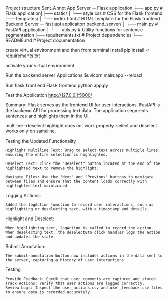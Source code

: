
Project structure 
Sent_Annot
App Server -- Flask application
├── app.py  # Flask application|
├── static/
│   └── style.css  # CSS for the Flask frontend
├── templates/
│   └── index.html  # HTML template for the Flask frontend
Backend Server -- fast api applicaiton
backend_server/
│   ├── main.py  # FastAPI application
│   └── utils.py  # Utility functions for sentence segmentation
├── requirements.txt  # Project dependencies
└── README.md  # Project documentation



create virtual environment and then from terminal install 
pip install -r requirements.txt

activate your virtual environment

Run the backend server Applications
$uvicorn main:app --reload


Run flask front end
Flask frontend
python app.py

Test the Application
http://127.0.0.1:5000/





Summary: 
Flask serves as the frontend UI for user interactions.
FastAPI is the backend API for processing text data.
The application segments sentences and highlights them in the UI.

multiline -deselect highlight does not work properly.
select and deselect works only on sameline.

Testing the Updated Functionality

    Highlight Multiline Text: Drag to select text across multiple lines, ensuring the entire selection is highlighted.

    Deselect Text: Click the "Deselect" button located at the end of the highlighted text to remove the highlight.

    Navigate Files: Use the "Next" and "Previous" buttons to navigate between files and ensure that the content loads correctly with highlighted text maintained.



Logging Actions:

    Added the logAction function to record user interactions, such as highlighting or deselecting text, with a timestamp and details.

Highlight and Deselect:

    When highlighting text, logAction is called to record the action.
    When deselecting text, the deselectBtn click handler logs the action and updates the state.

Submit Annotation:

    The submit-annotation button now includes actions in the data sent to the server, capturing a history of user interactions.



Testing

    Provide Feedback: Check that user comments are captured and stored.
    Track Actions: Verify that user actions are logged correctly.
    Review Logs: Inspect the user_actions.csv and user_feedback.csv files to ensure data is recorded accurately.